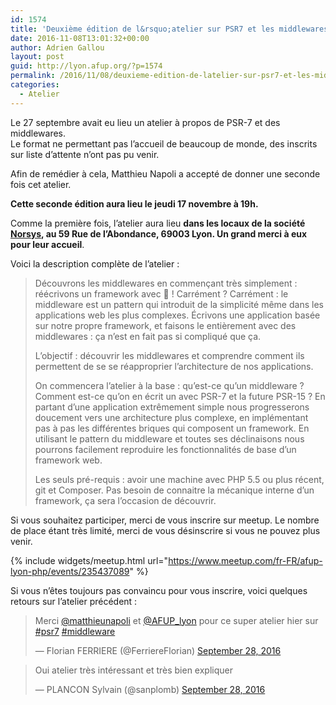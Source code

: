 ```yaml
---
id: 1574
title: 'Deuxième édition de l&rsquo;atelier sur PSR7 et les middlewares, le jeudi 17 novembre'
date: 2016-11-08T13:01:32+00:00
author: Adrien Gallou
layout: post
guid: http://lyon.afup.org/?p=1574
permalink: /2016/11/08/deuxieme-edition-de-latelier-sur-psr7-et-les-middlewares-le-jeudi-17-novembre/
categories:
  - Atelier
---
```

Le 27 septembre avait eu lieu un atelier à propos de PSR-7 et des middlewares.  
Le format ne permettant pas l&rsquo;accueil de beaucoup de monde, des inscrits sur liste d&rsquo;attente n&rsquo;ont pas pu venir.

Afin de remédier à cela, Matthieu Napoli a accepté de donner une seconde fois cet atelier.

**Cette seconde édition aura lieu le jeudi 17 novembre à 19h.**

Comme la première fois, l&rsquo;atelier aura lieu **dans les locaux de la société [Norsys](http://www.norsys.fr), au 59 Rue de l’Abondance, 69003 Lyon. Un grand merci à eux pour leur accueil**.

Voici la description complète de l’atelier :

> Découvrons les middlewares en commençant très simplement : réécrivons un framework avec 🙂 ! Carrément ? Carrément : le middleware est un pattern qui introduit de la simplicité même dans les applications web les plus complexes. Écrivons une application basée sur notre propre framework, et faisons le entièrement avec des middlewares : ça n&rsquo;est en fait pas si compliqué que ça.
> 
> L&rsquo;objectif : découvrir les middlewares et comprendre comment ils permettent de se se réapproprier l&rsquo;architecture de nos applications.
> 
> On commencera l&rsquo;atelier à la base : qu&rsquo;est-ce qu&rsquo;un middleware ? Comment est-ce qu&rsquo;on en écrit un avec PSR-7 et la future PSR-15 ? En partant d&rsquo;une application extrêmement simple nous progresserons doucement vers une architecture plus complexe, en implémentant pas à pas les différentes briques qui composent un framework. En utilisant le pattern du middleware et toutes ses déclinaisons nous pourrons facilement reproduire les fonctionnalités de base d&rsquo;un framework web.
> 
> Les seuls pré-requis : avoir une machine avec PHP 5.5 ou plus récent, git et Composer. Pas besoin de connaitre la mécanique interne d&rsquo;un framework, ça sera l&rsquo;occasion de découvrir.

Si vous souhaitez participer, merci de vous inscrire sur meetup. Le nombre de place étant très limité, merci de vous désinscrire si vous ne pouvez plus venir.

{% include widgets/meetup.html url="https://www.meetup.com/fr-FR/afup-lyon-php/events/235437089" %}

Si vous n&rsquo;êtes toujours pas convaincu pour vous inscrire, voici quelques retours sur l&rsquo;atelier précédent : 

<blockquote class="twitter-tweet" data-width="550">
  <p lang="fr" dir="ltr">
    Merci <a href="https://twitter.com/matthieunapoli?ref_src=twsrc%5Etfw">@matthieunapoli</a> et <a href="https://twitter.com/AFUP_lyon?ref_src=twsrc%5Etfw">@AFUP_lyon</a> pour ce super atelier hier sur <a href="https://twitter.com/hashtag/psr7?src=hash&ref_src=twsrc%5Etfw">#psr7</a> <a href="https://twitter.com/hashtag/middleware?src=hash&ref_src=twsrc%5Etfw">#middleware</a>
  </p>
  
  <p>
    &mdash; Florian FERRIERE (@FerriereFlorian) <a href="https://twitter.com/FerriereFlorian/status/781036119144235009?ref_src=twsrc%5Etfw">September 28, 2016</a>
  </p>
</blockquote>



<blockquote class="twitter-tweet" data-width="550">
  <p lang="fr" dir="ltr">
    Oui atelier très intéressant et très bien expliquer
  </p>
  
  <p>
    &mdash; PLANCON Sylvain (@sanplomb) <a href="https://twitter.com/sanplomb/status/781054666700427264?ref_src=twsrc%5Etfw">September 28, 2016</a>
  </p>
</blockquote>
